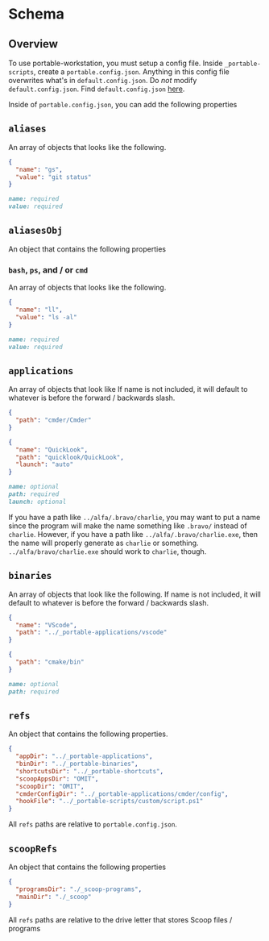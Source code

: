 # Schema

## Overview

To use portable-workstation, you must setup a config file. Inside `_portable-scripts`, create a `portable.config.json`. Anything in this config file overwrites what's in `default.config.json`. Do *not* modify `default.config.json`. Find `default.config.json` [here](https://github.com/eankeen/portable-workstation/blob/master/default.config.json).

Inside of `portable.config.json`, you can add the following properties

## `aliases`

An array of objects that looks like the following.

```json
{
  "name": "gs",
  "value": "git status"
}
```

```md
name: required
value: required
```

## `aliasesObj`

An object that contains the following properties

### `bash`, `ps`, and / or `cmd`

An array of objects that looks like the following.

```json
{
  "name": "ll",
  "value": "ls -al"
}
```

```md
name: required
value: required
```

## `applications`

An array of objects that look like If name is not included, it will default to whatever is before the forward / backwards slash.

```json
{
  "path": "cmder/Cmder"
}
```

```json
{
  "name": "QuickLook",
  "path": "quicklook/QuickLook",
  "launch": "auto"
}
```

```md
name: optional
path: required
launch: optional
```

If you have a path like `../alfa/.bravo/charlie`, you may want to put a name since the program will make the name something like `.bravo/` instead of `charlie`. However, if you have a path like `../alfa/.bravo/charlie.exe`, then the name will properly generate as `charlie` or something. `../alfa/bravo/charlie.exe` should work to `charlie`, though.

## `binaries`

An array of objects that look like the following. If name is not included, it will default to whatever is before the forward / backwards slash.

```json
{
  "name": "VScode",
  "path": "../_portable-applications/vscode"
}
```

```json
{
  "path": "cmake/bin"
}
```

```md
name: optional
path: required
```

## `refs`

An object that contains the following properties.

```json
{
  "appDir": "../_portable-applications",
  "binDir": "../_portable-binaries",
  "shortcutsDir": "../_portable-shortcuts",
  "scoopAppsDir": "OMIT",
  "scoopDir": "OMIT",
  "cmderConfigDir": "../_portable-applications/cmder/config",
  "hookFile": "../_portable-scripts/custom/script.ps1"
}
```

All `refs` paths are relative to `portable.config.json`.

## `scoopRefs`

An object that contains the following properties

```json
{
  "programsDir": "./_scoop-programs",
  "mainDir": "./_scoop"
}
```

All `refs` paths are relative to the drive letter that stores Scoop files / programs